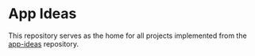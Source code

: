 # App Ideas

This repository serves as the home for all projects implemented from the [app-ideas](https://github.com/florinpop17/app-ideas) repository.
